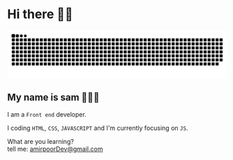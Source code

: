 # Hi there 👋🏻

<picture>
  <source
    media="(prefers-color-scheme: dark)"
    srcset="https://raw.githubusercontent.com/platane/snk/output/github-contribution-grid-snake-dark.svg"
  />
  <source
    media="(prefers-color-scheme: light)"
    srcset="https://raw.githubusercontent.com/platane/snk/output/github-contribution-grid-snake.svg"
  />
  <img
    alt="github contribution grid snake animation"
    src="https://raw.githubusercontent.com/platane/snk/output/github-contribution-grid-snake.svg"
  />
</picture>

## My name is sam 👨🏻‍💻

I am a `Front end` developer.

I coding `HTML`, `CSS`, `JAVASCRIPT` and I'm currently focusing on `JS`.
<br/>

What are you learning?
<br />
tell me: <a href="mailto:AmirpoorDev@gmail.com">amirpoorDev@gmail.com</a>
